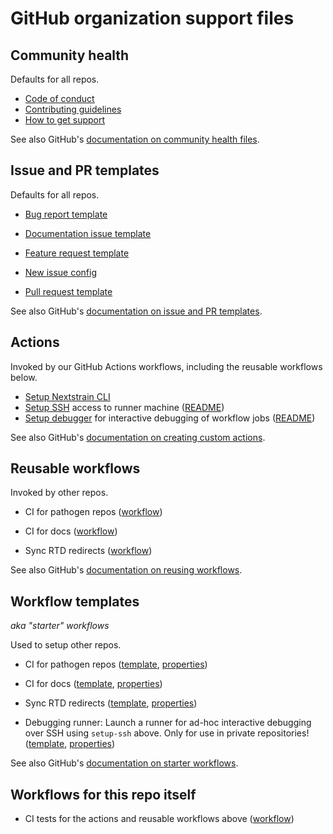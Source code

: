 # GitHub organization support files

## Community health

Defaults for all repos.

- [Code of conduct](CODE_OF_CONDUCT.md)
- [Contributing guidelines](CONTRIBUTING.md)
- [How to get support](SUPPORT.md)

See also GitHub's [documentation on community health files](https://docs.github.com/en/communities/setting-up-your-project-for-healthy-contributions/creating-a-default-community-health-file).


## Issue and PR templates

Defaults for all repos.

- [Bug report template](.github/ISSUE_TEMPLATE/bug_report.md)
- [Documentation issue template](.github/ISSUE_TEMPLATE/documentation-issue.md)
- [Feature request template](.github/ISSUE_TEMPLATE/feature_request.md)
- [New issue config](.github/ISSUE_TEMPLATE/config.yml)

- [Pull request template](.github/pull_request_template.md)

See also GitHub's [documentation on issue and PR templates](https://docs.github.com/en/communities/using-templates-to-encourage-useful-issues-and-pull-requests/about-issue-and-pull-request-templates).


## Actions

Invoked by our GitHub Actions workflows, including the reusable workflows below.

- [Setup Nextstrain CLI](actions/setup-nextstrain-cli/action.yaml)
- [Setup SSH](actions/setup-ssh/action.yaml) access to runner machine
  ([README](actions/setup-ssh/README.md))
- [Setup debugger](actions/setup-debugger/action.yaml) for interactive debugging of workflow jobs
  ([README](actions/setup-debugger/README.md))

See also GitHub's [documentation on creating custom actions](https://docs.github.com/en/actions/creating-actions/about-custom-actions).


## Reusable workflows

Invoked by other repos.

- CI for pathogen repos
  ([workflow](.github/workflows/pathogen-repo-ci.yaml))

- CI for docs
  ([workflow](.github/workflows/docs-ci.yaml))

- Sync RTD redirects
  ([workflow](.github/workflows/sync-rtd-redirects.yaml))

See also GitHub's [documentation on reusing workflows](https://docs.github.com/en/actions/using-workflows/reusing-workflows).


## Workflow templates

_aka "starter" workflows_

Used to setup other repos.

- CI for pathogen repos
  ([template](workflow-templates/pathogen-repo-ci.yaml),
  [properties](workflow-templates/pathogen-repo-ci.properties.json))

- CI for docs
  ([template](workflow-templates/docs-ci.yaml),
  [properties](workflow-templates/docs-ci.properties.json))

- Sync RTD redirects
  ([template](workflow-templates/sync-rtd-redirects.yaml),
  [properties](workflow-templates/sync-rtd-redirects.properties.json))

- Debugging runner: Launch a runner for ad-hoc interactive debugging over SSH using `setup-ssh` above.
  Only for use in private repositories!
  ([template](workflow-templates/debugging-runner.yaml),
  [properties](workflow-templates/debugging-runner.properties.json))

See also GitHub's [documentation on starter workflows](https://docs.github.com/en/actions/using-workflows/creating-starter-workflows-for-your-organization).


## Workflows for this repo itself

- CI tests for the actions and reusable workflows above
  ([workflow](.github/workflows/ci.yaml))
